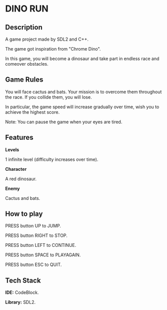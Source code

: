 
# DINO RUN


## Description

A game project made by SDL2 and C++.

The game got inspiration from "Chrome Dino".

In this game, you will become a dinosaur and take part in endless race and comeover obstacles.
## Game Rules

You will face cactus and bats. Your mission is to overcome them throughout the race. If you collide them, you will lose. 

In particular, the game speed will increase gradually over time, wish you to achieve the highest score.

Note: You can pause the game when your eyes are tired.
## Features

**Levels**

1 infinite level (difficulty increases over time).

**Character**

A red dinosaur.

**Enemy**

Cactus and bats.
## How to play

PRESS button UP to JUMP. 

PRESS button RIGHT to STOP.

PRESS button LEFT to CONTINUE.

PRESS button SPACE to PLAYAGAIN.

PRESS button ESC to QUIT.
## Tech Stack

**IDE:** CodeBlock.

**Library:** SDL2. 




